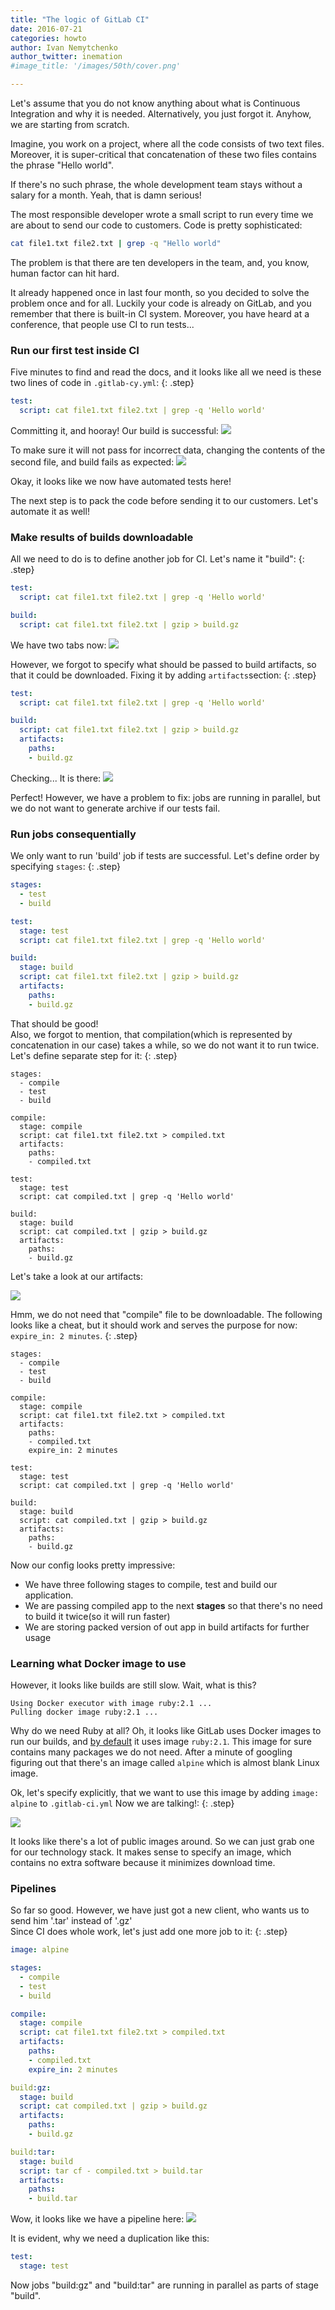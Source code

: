 ```yaml
---
title: "The logic of GitLab CI"
date: 2016-07-21
categories: howto
author: Ivan Nemytchenko
author_twitter: inemation
#image_title: '/images/50th/cover.png'

---
```


<div id="aside" style="width:500px; height:450px; position:fixed; right:0px; top: 200px; padding: 4px; margin:4px; font-size:90%">
</div>

Let's assume that you do not know anything about what is Continuous Integration and why it is needed. Alternatively, you just forgot it. Anyhow, we are starting from scratch.

Imagine, you work on a project, where all the code consists of two text files. Moreover, it is super-critical that concatenation of these two files contains the phrase "Hello world".

If there's no such phrase, the whole development team stays without a salary for a month. Yeah, that is damn serious!

The most responsible developer wrote a small script to run every time we are about to send our code to customers.
Code is pretty sophisticated:

```bash
cat file1.txt file2.txt | grep -q "Hello world"
```

The problem is that there are ten developers in the team, and, you know, human factor can hit hard.

It already happened once in last four month, so you decided to solve the problem once and for all. Luckily your code is already on GitLab, and you remember that there is built-in CI system. Moreover, you have heard at a conference, that people use CI to run tests...


### Run our first test inside CI

Five minutes to find and read the docs, and it looks like all we need is these two lines of code in `.gitlab-cy.yml`:
{: .step}

```yaml
test:
  script: cat file1.txt file2.txt | grep -q 'Hello world'
```

Committing it, and hooray! Our build is successful:
[![](/images/blogimages/ci-logic/success.png)](https://gitlab.com/inem/ci/builds/2346110)

To make sure it will not pass for incorrect data, changing the contents of the second file, and build fails as expected:
[![](/images/blogimages/ci-logic/failure.png)](https://gitlab.com/inem/ci/builds/2346623)


Okay, it looks like we now have automated tests here!

The next step is to pack the code before sending it to our customers. Let's automate it as well!

### Make results of builds downloadable

All we need to do is to define another job for CI. Let's name it "build":
{: .step}

```yaml
test:
  script: cat file1.txt file2.txt | grep -q 'Hello world'

build:
  script: cat file1.txt file2.txt | gzip > build.gz
```

We have two tabs now:
![](/images/blogimages/ci-logic/twotabs.png)

However, we forgot to specify what should be passed to build artifacts, so that it could be downloaded. Fixing it by adding `artifacts`section:
{: .step}

```yaml
test:
  script: cat file1.txt file2.txt | grep -q 'Hello world'

build:
  script: cat file1.txt file2.txt | gzip > build.gz
  artifacts:
    paths:
    - build.gz
```

Checking... It is there:
![](/images/blogimages/ci-logic/artifacts.png)

Perfect!
However, we have a problem to fix: jobs are running in parallel, but we do not want to generate archive if our tests fail.

### Run jobs consequentially

We only want to run 'build' job if tests are successful. Let's define order by specifying `stages`:
{: .step}

```yaml
stages:
  - test
  - build

test:
  stage: test
  script: cat file1.txt file2.txt | grep -q 'Hello world'

build:
  stage: build
  script: cat file1.txt file2.txt | gzip > build.gz
  artifacts:
    paths:
    - build.gz
```

That should be good!<br/>
Also, we forgot to mention, that compilation(which is represented by concatenation in our case) takes a while, so we do not want it to run twice. Let's define separate step for it:
{: .step}

<pre><code>stages:
  - compile
  - test
  - build

compile:
  stage: compile
  script: cat file1.txt file2.txt > compiled.txt
  artifacts:
    paths:
    - compiled.txt

test:
  stage: test
  script: cat compiled.txt | grep -q 'Hello world'

build:
  stage: build
  script: cat compiled.txt | gzip > build.gz
  artifacts:
    paths:
    - build.gz
</code></pre>

Let's take a look at our artifacts:

![](/images/blogimages/ci-logic/clean-artifacts.png)

Hmm, we do not need that "compile" file to be downloadable. The following looks like a cheat, but it should work and serves the purpose for now: `expire_in: 2 minutes`.
{: .step}

<pre><code>stages:
  - compile
  - test
  - build

compile:
  stage: compile
  script: cat file1.txt file2.txt > compiled.txt
  artifacts:
    paths:
    - compiled.txt
    expire_in: 2 minutes

test:
  stage: test
  script: cat compiled.txt | grep -q 'Hello world'

build:
  stage: build
  script: cat compiled.txt | gzip > build.gz
  artifacts:
    paths:
    - build.gz
</code></pre>


Now our config looks pretty impressive:
- We have three following stages to compile, test and build our application.
- We are passing compiled app to the next **stages** so that there's no need to build it twice(so it will run faster)
- We are storing packed version of out app in build artifacts for further usage


### Learning what Docker image to use

However, it looks like builds are still slow. Wait, what is this?

```
Using Docker executor with image ruby:2.1 ...
Pulling docker image ruby:2.1 ...
```

Why do we need Ruby at all? Oh, it looks like GitLab uses Docker images to run our builds, and [by default](https://about.gitlab.com/gitlab-com/settings/) it uses image `ruby:2.1`. This image for sure contains many packages we do not need. After a minute of googling figuring out that there's an image called `alpine` which is almost blank Linux image.

Ok, let's specify explicitly, that we want to use this image by adding `image: alpine` to `.gitlab-ci.yml`
Now we are talking!:
{: .step}

<div style="display: none">
<pre><code>image: alpine

stages:
  - compile
  - test
  - build

compile:
  stage: compile
  script: cat file1.txt file2.txt > compiled.txt
  artifacts:
    paths:
    - compiled.txt
    expire_in: 2 minutes

test:
  stage: test
  script: cat compiled.txt | grep -q 'Hello world'

build:
  stage: build
  script: cat compiled.txt | gzip > build.gz
  artifacts:
    paths:
    - build.gz
</code></pre>
</div>

![](/images/blogimages/ci-logic/speed.png)

It looks like there's a lot of public images around. So we can just grab one for our technology stack. It makes sense to specify an image, which contains no extra software because it minimizes download time.


### Pipelines

So far so good. However, we have just got a new client, who wants us to send him '.tar' instead of '.gz'<br/>
Since CI does whole work, let's just add one more job to it:
{: .step}

```yaml
image: alpine

stages:
  - compile
  - test
  - build

compile:
  stage: compile
  script: cat file1.txt file2.txt > compiled.txt
  artifacts:
    paths:
    - compiled.txt
    expire_in: 2 minutes

build:gz:
  stage: build
  script: cat compiled.txt | gzip > build.gz
  artifacts:
    paths:
    - build.gz

build:tar:
  stage: build
  script: tar cf - compiled.txt > build.tar
  artifacts:
    paths:
    - build.tar
```

Wow, it looks like we have a pipeline here:
![](/images/blogimages/ci-logic/draw-a-pictue-of-pipeline.png)

It is evident, why we need a duplication like this:
```yaml
test:
  stage: test
```
Now jobs "build:gz" and "build:tar" are running in parallel as parts of stage "build".

<!--### Deployment and Environments

TODO

(install rsync, use `only` or `except`, environments, not sure about `when`)

<script src="https://code.jquery.com/jquery-3.1.0.slim.min.js" integrity="sha256-cRpWjoSOw5KcyIOaZNo4i6fZ9tKPhYYb6i5T9RSVJG8=" crossorigin="anonymous"></script>
-->

<script type="text/javascript">
// $(document).ready(function() {
//   setTimeout(function (){

//     // 1. find the closest .step element
//     // 2. take closes "pre" block content and put it to aside
//     $.each($(".step"), function(i, step){
//       var anchor_offset = $(step).offset().top;
//       $(window).on('scroll', function() {
//         if ( $(window).scrollTop() > anchor_offset - 200) {
//           var code = $(step).next("pre").html();
//           $('#aside').html("<pre>" + code + "</pre>");
//         }
//       });
//     })
//   }, 1000);
// })
</script>